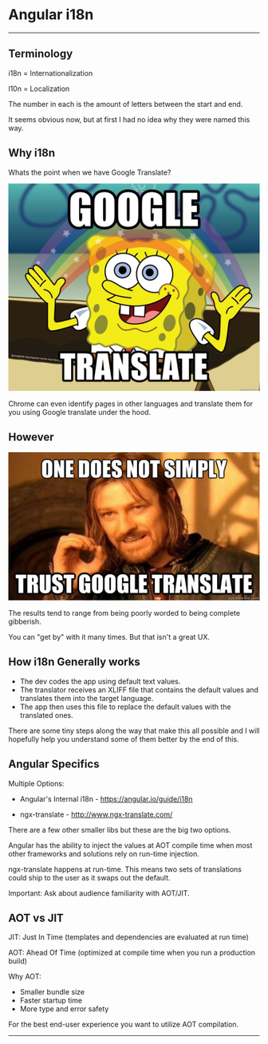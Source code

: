 # Angular i18n

---

## Terminology

i18n = Internationalization

l10n = Localization

The number in each is the amount of letters between the start and end.

<div class="notes">
It seems obvious now, but at first I had no idea why they were named this way.
</div>

## Why i18n

Whats the point when we have Google Translate?

![](./assets/google-translate.jpg)

<div class="notes">
Chrome can even identify pages in other languages and translate them for you using Google translate under the hood.
</div>

## However

![](./assets/google-translate-no.jpg)

<div class="notes">
The results tend to range from being poorly worded to being complete gibberish.

You can "get by" with it many times. But that isn't a great UX.
</div>

## How i18n Generally works

- The dev codes the app using default text values.
- The translator receives an XLIFF file that contains the default values and translates them into the target language.
- The app then uses this file to replace the default values with the translated ones.

<div class="notes">
There are some tiny steps along the way that make this all possible and I will hopefully help you understand some of them better by the end of this.
</div>

## Angular Specifics

Multiple Options:

- Angular's Internal i18n - https://angular.io/guide/i18n

- ngx-translate - http://www.ngx-translate.com/

<div class="notes">
There are a few other smaller libs but these are the big two options.

Angular has the ability to inject the values at AOT compile time when most other frameworks and solutions rely on run-time injection.

ngx-translate happens at run-time. This means two sets of translations could ship to the user as it swaps out the default.

Important: Ask about audience familiarity with AOT/JIT.
</div>

## AOT vs JIT

JIT: Just In Time (templates and dependencies are evaluated at run time)

AOT: Ahead Of Time (optimized at compile time when you run a production build)

Why AOT:

- Smaller bundle size
- Faster startup time
- More type and error safety

<div class="notes">
For the best end-user experience you want to utilize AOT compilation.
</div>

---
